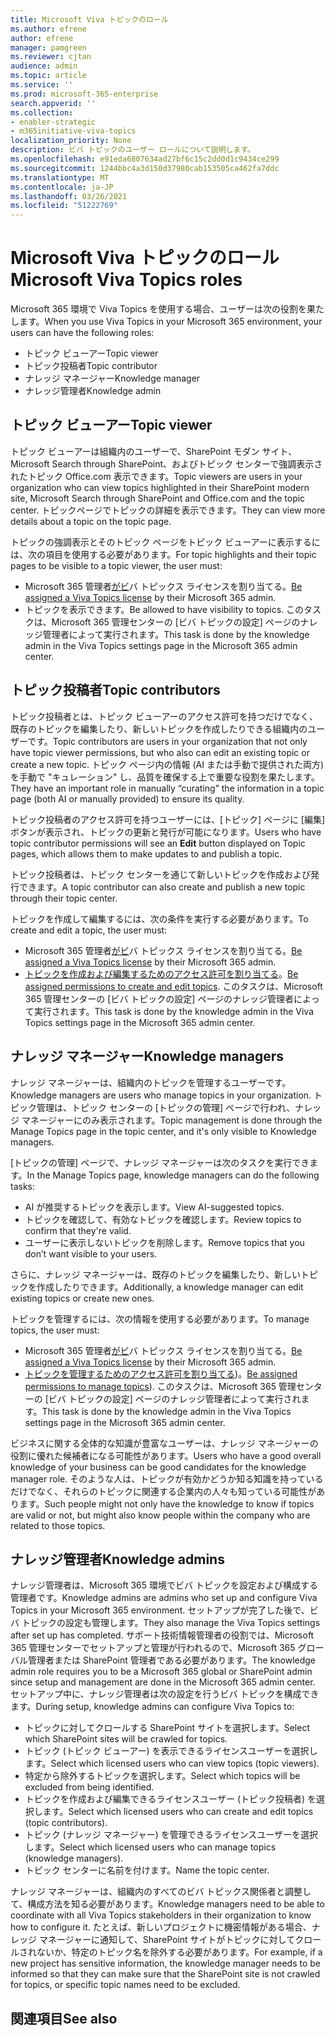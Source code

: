 ```yaml
---
title: Microsoft Viva トピックのロール
ms.author: efrene
author: efrene
manager: pamgreen
ms.reviewer: cjtan
audience: admin
ms.topic: article
ms.service: ''
ms.prod: microsoft-365-enterprise
search.appverid: ''
ms.collection:
- enabler-strategic
- m365initiative-viva-topics
localization_priority: None
description: ビバ トピックのユーザー ロールについて説明します。
ms.openlocfilehash: e91eda6807634ad27bf6c15c2dd0d1c9434ce299
ms.sourcegitcommit: 1244bbc4a3d150d37980cab153505ca462fa7ddc
ms.translationtype: MT
ms.contentlocale: ja-JP
ms.lasthandoff: 03/26/2021
ms.locfileid: "51222769"
---
```

# <a name="microsoft-viva-topics-roles"></a><span data-ttu-id="14e18-103">Microsoft Viva トピックのロール</span><span class="sxs-lookup"><span data-stu-id="14e18-103">Microsoft Viva Topics roles</span></span> 

<span data-ttu-id="14e18-104">Microsoft 365 環境で Viva Topics を使用する場合、ユーザーは次の役割を果たします。</span><span class="sxs-lookup"><span data-stu-id="14e18-104">When you use Viva Topics in your Microsoft 365 environment, your users can have the following roles:</span></span>
-   <span data-ttu-id="14e18-105">トピック ビューアー</span><span class="sxs-lookup"><span data-stu-id="14e18-105">Topic viewer</span></span>
-   <span data-ttu-id="14e18-106">トピック投稿者</span><span class="sxs-lookup"><span data-stu-id="14e18-106">Topic contributor</span></span>
-   <span data-ttu-id="14e18-107">ナレッジ マネージャー</span><span class="sxs-lookup"><span data-stu-id="14e18-107">Knowledge manager</span></span>
-   <span data-ttu-id="14e18-108">ナレッジ管理者</span><span class="sxs-lookup"><span data-stu-id="14e18-108">Knowledge admin</span></span>

## <a name="topic-viewer"></a><span data-ttu-id="14e18-109">トピック ビューアー</span><span class="sxs-lookup"><span data-stu-id="14e18-109">Topic viewer</span></span>

<span data-ttu-id="14e18-110">トピック ビューアーは組織内のユーザーで、SharePoint モダン サイト、Microsoft Search through SharePoint、およびトピック センターで強調表示されたトピック Office.com 表示できます。</span><span class="sxs-lookup"><span data-stu-id="14e18-110">Topic viewers are users in your organization who can view topics highlighted in their SharePoint modern site, Microsoft Search through SharePoint and Office.com and the topic center.</span></span> <span data-ttu-id="14e18-111">トピックページでトピックの詳細を表示できます。</span><span class="sxs-lookup"><span data-stu-id="14e18-111">They can view more details about a topic on the topic page.</span></span> 

<span data-ttu-id="14e18-112">トピックの強調表示とそのトピック ページをトピック ビューアーに表示するには、次の項目を使用する必要があります。</span><span class="sxs-lookup"><span data-stu-id="14e18-112">For topic highlights and their topic pages to be visible to a topic viewer, the user must:</span></span>
-   <span data-ttu-id="14e18-113">Microsoft 365 管理者[がビ](./set-up-topic-experiences.md#assign-licenses)バ トピックス ライセンスを割り当てる。</span><span class="sxs-lookup"><span data-stu-id="14e18-113">[Be assigned a Viva Topics license](./set-up-topic-experiences.md#assign-licenses) by their Microsoft 365 admin.</span></span>
-   <span data-ttu-id="14e18-114">トピックを表示できます。</span><span class="sxs-lookup"><span data-stu-id="14e18-114">Be allowed to have visibility to topics.</span></span> <span data-ttu-id="14e18-115">このタスクは、Microsoft 365 管理センターの [ビバ トピックの設定] ページのナレッジ管理者によって実行されます。</span><span class="sxs-lookup"><span data-stu-id="14e18-115">This task is done by the knowledge admin in the Viva Topics settings page in the Microsoft 365 admin center.</span></span>


## <a name="topic-contributors"></a><span data-ttu-id="14e18-116">トピック投稿者</span><span class="sxs-lookup"><span data-stu-id="14e18-116">Topic contributors</span></span>

<span data-ttu-id="14e18-117">トピック投稿者とは、トピック ビューアーのアクセス許可を持つだけでなく、既存のトピックを編集したり、新しいトピックを作成したりできる組織内のユーザーです。</span><span class="sxs-lookup"><span data-stu-id="14e18-117">Topic contributors are users in your organization that not only have topic viewer permissions, but who also can edit an existing topic or create a new topic.</span></span> <span data-ttu-id="14e18-118">トピック ページ内の情報 (AI または手動で提供された両方) を手動で "キュレーション" し、品質を確保する上で重要な役割を果たします。</span><span class="sxs-lookup"><span data-stu-id="14e18-118">They have an important role in manually “curating” the information in a topic page (both AI or manually provided) to ensure its quality.</span></span>

<span data-ttu-id="14e18-119">トピック投稿者のアクセス許可を持つユーザーには、[トピック] ページに [編集] ボタンが表示され、トピックの更新と発行が可能になります。</span><span class="sxs-lookup"><span data-stu-id="14e18-119">Users who have topic contributor permissions will see an **Edit** button displayed on Topic pages, which allows them to make updates to and publish a topic.</span></span>

<span data-ttu-id="14e18-120">トピック投稿者は、トピック センターを通じて新しいトピックを作成および発行できます。</span><span class="sxs-lookup"><span data-stu-id="14e18-120">A topic contributor can also create and publish a new topic through their topic center.</span></span>

<span data-ttu-id="14e18-121">トピックを作成して編集するには、次の条件を実行する必要があります。</span><span class="sxs-lookup"><span data-stu-id="14e18-121">To create and edit a topic, the user must:</span></span>

-   <span data-ttu-id="14e18-122">Microsoft 365 管理者[がビ](./set-up-topic-experiences.md#assign-licenses)バ トピックス ライセンスを割り当てる。</span><span class="sxs-lookup"><span data-stu-id="14e18-122">[Be assigned a Viva Topics license](./set-up-topic-experiences.md#assign-licenses) by their Microsoft 365 admin.</span></span>
-   <span data-ttu-id="14e18-123">[トピックを作成および編集するためのアクセス許可を割り当てる](./topic-experiences-user-permissions.md)。</span><span class="sxs-lookup"><span data-stu-id="14e18-123">[Be assigned permissions to create and edit topics](./topic-experiences-user-permissions.md).</span></span> <span data-ttu-id="14e18-124">このタスクは、Microsoft 365 管理センターの [ビバ トピックの設定] ページのナレッジ管理者によって実行されます。</span><span class="sxs-lookup"><span data-stu-id="14e18-124">This task is done by the knowledge admin in the Viva Topics settings page in the Microsoft 365 admin center.</span></span>

## <a name="knowledge-managers"></a><span data-ttu-id="14e18-125">ナレッジ マネージャー</span><span class="sxs-lookup"><span data-stu-id="14e18-125">Knowledge managers</span></span>

<span data-ttu-id="14e18-126">ナレッジ マネージャーは、組織内のトピックを管理するユーザーです。</span><span class="sxs-lookup"><span data-stu-id="14e18-126">Knowledge managers are users who manage topics in your organization.</span></span>  <span data-ttu-id="14e18-127">トピック管理は、トピック センターの [トピックの管理] ページで行われ、ナレッジ マネージャーにのみ表示されます。</span><span class="sxs-lookup"><span data-stu-id="14e18-127">Topic management is done through the Manage Topics page in the topic center, and it's only visible to Knowledge managers.</span></span>

<span data-ttu-id="14e18-128">[トピックの管理] ページで、ナレッジ マネージャーは次のタスクを実行できます。</span><span class="sxs-lookup"><span data-stu-id="14e18-128">In the Manage Topics page, knowledge managers can do the following tasks:</span></span>
-   <span data-ttu-id="14e18-129">AI が推奨するトピックを表示します。</span><span class="sxs-lookup"><span data-stu-id="14e18-129">View AI-suggested topics.</span></span>
-   <span data-ttu-id="14e18-130">トピックを確認して、有効なトピックを確認します。</span><span class="sxs-lookup"><span data-stu-id="14e18-130">Review topics to confirm that they're valid.</span></span>
-   <span data-ttu-id="14e18-131">ユーザーに表示しないトピックを削除します。</span><span class="sxs-lookup"><span data-stu-id="14e18-131">Remove topics that you don’t want visible to your users.</span></span>

<span data-ttu-id="14e18-132">さらに、ナレッジ マネージャーは、既存のトピックを編集したり、新しいトピックを作成したりできます。</span><span class="sxs-lookup"><span data-stu-id="14e18-132">Additionally, a knowledge manager can edit existing topics or create new ones.</span></span>

<span data-ttu-id="14e18-133">トピックを管理するには、次の情報を使用する必要があります。</span><span class="sxs-lookup"><span data-stu-id="14e18-133">To manage topics, the user must:</span></span>
-   <span data-ttu-id="14e18-134">Microsoft 365 管理者[がビ](./set-up-topic-experiences.md#assign-licenses)バ トピックス ライセンスを割り当てる。</span><span class="sxs-lookup"><span data-stu-id="14e18-134">[Be assigned a Viva Topics license](./set-up-topic-experiences.md#assign-licenses) by their Microsoft 365 admin.</span></span>
-   <span data-ttu-id="14e18-135">[トピックを管理するためのアクセス許可を割り当てる](./topic-experiences-user-permissions.md))。</span><span class="sxs-lookup"><span data-stu-id="14e18-135">[Be assigned permissions to manage topics](./topic-experiences-user-permissions.md)).</span></span> <span data-ttu-id="14e18-136">このタスクは、Microsoft 365 管理センターの [ビバ トピックの設定] ページのナレッジ管理者によって実行されます。</span><span class="sxs-lookup"><span data-stu-id="14e18-136">This task is done by the knowledge admin in the Viva Topics settings page in the Microsoft 365 admin center.</span></span>

<span data-ttu-id="14e18-137">ビジネスに関する全体的な知識が豊富なユーザーは、ナレッジ マネージャーの役割に優れた候補者になる可能性があります。</span><span class="sxs-lookup"><span data-stu-id="14e18-137">Users who have a good overall knowledge of your business can be good candidates for the knowledge manager role.</span></span> <span data-ttu-id="14e18-138">そのような人は、トピックが有効かどうか知る知識を持っているだけでなく、それらのトピックに関連する企業内の人々も知っている可能性があります。</span><span class="sxs-lookup"><span data-stu-id="14e18-138">Such people might not only have the knowledge to know if topics are valid or not, but might also know people within the company who are related to those topics.</span></span>


## <a name="knowledge-admins"></a><span data-ttu-id="14e18-139">ナレッジ管理者</span><span class="sxs-lookup"><span data-stu-id="14e18-139">Knowledge admins</span></span>

<span data-ttu-id="14e18-140">ナレッジ管理者は、Microsoft 365 環境でビバ トピックを設定および構成する管理者です。</span><span class="sxs-lookup"><span data-stu-id="14e18-140">Knowledge admins are admins who set up and configure Viva Topics in your Microsoft 365 environment.</span></span> <span data-ttu-id="14e18-141">セットアップが完了した後で、ビバ トピックの設定も管理します。</span><span class="sxs-lookup"><span data-stu-id="14e18-141">They also manage the Viva Topics settings after set up has completed.</span></span> <span data-ttu-id="14e18-142">サポート技術情報管理者の役割では、Microsoft 365 管理センターでセットアップと管理が行われるので、Microsoft 365 グローバル管理者または SharePoint 管理者である必要があります。</span><span class="sxs-lookup"><span data-stu-id="14e18-142">The knowledge admin role requires you to be a Microsoft 365 global or SharePoint admin since setup and management are done in the Microsoft 365 admin center.</span></span>
<span data-ttu-id="14e18-143">セットアップ中に、ナレッジ管理者は次の設定を行うビバ トピックを構成できます。</span><span class="sxs-lookup"><span data-stu-id="14e18-143">During setup, knowledge admins can configure Viva Topics to:</span></span>

-   <span data-ttu-id="14e18-144">トピックに対してクロールする SharePoint サイトを選択します。</span><span class="sxs-lookup"><span data-stu-id="14e18-144">Select which SharePoint sites will be crawled for topics.</span></span>
-   <span data-ttu-id="14e18-145">トピック (トピック ビューアー) を表示できるライセンスユーザーを選択します。</span><span class="sxs-lookup"><span data-stu-id="14e18-145">Select which licensed users who can view topics (topic viewers).</span></span>
-   <span data-ttu-id="14e18-146">特定から除外するトピックを選択します。</span><span class="sxs-lookup"><span data-stu-id="14e18-146">Select which topics will be excluded from being identified.</span></span>
-   <span data-ttu-id="14e18-147">トピックを作成および編集できるライセンスユーザー (トピック投稿者) を選択します。</span><span class="sxs-lookup"><span data-stu-id="14e18-147">Select which licensed users who can create and edit topics (topic contributors).</span></span>
-   <span data-ttu-id="14e18-148">トピック (ナレッジ マネージャー) を管理できるライセンスユーザーを選択します。</span><span class="sxs-lookup"><span data-stu-id="14e18-148">Select which licensed users who can manage topics (knowledge managers).</span></span>
-   <span data-ttu-id="14e18-149">トピック センターに名前を付けます。</span><span class="sxs-lookup"><span data-stu-id="14e18-149">Name the topic center.</span></span>

<span data-ttu-id="14e18-150">ナレッジ マネージャーは、組織内のすべてのビバ トピックス関係者と調整して、構成方法を知る必要があります。</span><span class="sxs-lookup"><span data-stu-id="14e18-150">Knowledge managers need to be able to coordinate with all Viva Topics stakeholders in their organization to know how to configure it.</span></span> <span data-ttu-id="14e18-151">たとえば、新しいプロジェクトに機密情報がある場合、ナレッジ マネージャーに通知して、SharePoint サイトがトピックに対してクロールされないか、特定のトピック名を除外する必要があります。</span><span class="sxs-lookup"><span data-stu-id="14e18-151">For example, if a new project has sensitive information, the knowledge manager needs to be informed so that they can make sure that the SharePoint site is not crawled for topics, or specific topic names need to be excluded.</span></span>


## <a name="see-also"></a><span data-ttu-id="14e18-152">関連項目</span><span class="sxs-lookup"><span data-stu-id="14e18-152">See also</span></span>